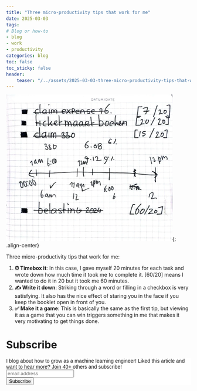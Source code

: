 ```yaml
---
title: "Three micro-productivity tips that work for me"
date: 2025-03-03
tags:
# Blog or how-to
- blog
- work
- productivity
categories: blog
toc: false
toc_sticky: false
header:
    teaser: "/../assets/2025-03-03-three-micro-productivity-tips-that-work-for-me/thumbnail.png"
---
```

<!-- ctrl + alt + v -->

<img src="/assets/2025-03-03-three-micro-productivity-tips-that-work-for-me/2025-03-03-17-48-07.png" style="max-height: 400px">{: .align-center}

Three micro-productivity tips that work for me:

1. **⏰ Timebox it**: In this case, I gave myself 20 minutes for each task and wrote down how much time it took me to complete it. [60/20] means I wanted to do it in 20 but it took me 60 minutes.
2. **✍️ Write it down**: Striking through a word or filling in a checkbox is very satisfying. It also has the nice effect of staring you in the face if you keep the booklet open in front of you.
3. **✅ Make it a game**: This is basically the same as the first tip, but viewing it as a game that you can win triggers something in me that makes it very motivating to get things done.


# Subscribe

<!-- Begin Mailchimp Signup Form -->
<link href="//cdn-images.mailchimp.com/embedcode/horizontal-slim-10_7.css" rel="stylesheet" type="text/css">
<style type="text/css">
#mc_embed_signup{background:#fff; clear:left; font:14px Helvetica,Arial,sans-serif; width:100%;}
/* Add your own Mailchimp form style overrides in your site stylesheet or in this style block.
    We recommend moving this block and the preceding CSS link to the HEAD of your HTML file. */
</style>
<div id="mc_embed_signup">
<form action="https://gmail.us3.list-manage.com/subscribe/post?u=92fe86c389878585bc87837e8&amp;id=50543deff9" method="post" id="mc-embedded-subscribe-form" name="mc-embedded-subscribe-form" class="validate" target="_blank" novalidate>
    <div id="mc_embed_signup_scroll">
<label for="mce-EMAIL">I blog about how to grow as a machine learning engineer! Liked this article and want to hear more? Join 40+ others and subscribe!</label>
<input type="email" value="" name="EMAIL" class="email" id="mce-EMAIL" placeholder="email address" required>
    <!-- real people should not fill this in and expect good things - do not remove this or risk form bot signups-->
    <div style="position: absolute; left: -5000px;" aria-hidden="true"><input type="text" name="b_92fe86c389878585bc87837e8_50543deff9" tabindex="-1" value=""></div>
    <div class="clear"><input type="submit" value="Subscribe" name="subscribe" id="mc-embedded-subscribe" class="button"></div>
    </div>
</form>
</div>
<!--End mc_embed_signup-->
    